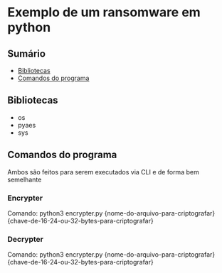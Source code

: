 # Exemplo de um ransomware em python

## Sumário
- [Bibliotecas](#bibliotecas)
- [Comandos do programa](#comandos-do-programa)

## Bibliotecas

- os
- pyaes
- sys

## Comandos do programa

Ambos são feitos para serem executados via CLI e de forma bem semelhante

### Encrypter

Comando:
python3 encrypter.py {nome-do-arquivo-para-criptografar} {chave-de-16-24-ou-32-bytes-para-criptografar}

### Decrypter

Comando:
python3 encrypter.py {nome-do-arquivo-para-criptografar} {chave-de-16-24-ou-32-bytes-para-criptografar}

